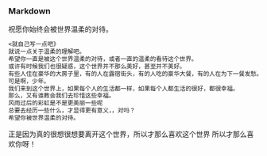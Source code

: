 ### Markdown
祝愿你始终会被世界温柔的对待。
```markdown
<就自己写一点吧》
就说一点关于温柔的理解吧。
希望你一直是被这个世界温柔的对待，或者一直的温柔的看待这个世界。
或许有时候我们也很疑惑，这个世界并不那么美好，甚至并不美好。
有些人住在豪华的大房子里，有的人在露宿街头，有的人吃的豪华大餐，有的人在为下一餐发愁。有的少年在为爱情忧愁，又的小孩却为了明天而努力的活着。
可是啊，少年。
我们来到这个世界上，如果每个人的生活都一样，如果每个人都生活的很好，都很幸福。
那么，又有谁教会我们去珍惜这些幸福。
风雨过后的彩虹是不是更美丽一些呢
总要去经历一些什么，才显得更有意义，，对吗？
希望你被世界温柔的对待。
```
正是因为真的很想很想要离开这个世界，所以才那么喜欢这个世界
所以才那么喜欢你呀！
